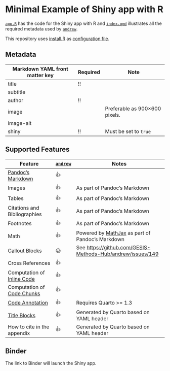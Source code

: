 # Minimal Example of Shiny app with R

[`app.R`](app.R) has the code for the Shiny app with R and [`index.qmd`](index.qmd) illustrates all the required metadata used by [`andrew`](https://github.com/GESIS-Methods-Hub/andrew).

This repository uses [install.R](install.R) as [configuration file](https://mybinder.readthedocs.io/en/latest/using/config_files.html).

## Metadata

| Markdown YAML front matter key | Required | Note |
| --- | --- | --- |
| title | ‼️ | |
| subtitle | | |
| author | ‼️ | |
| image | | Preferable as 900×600 pixels. |
| image-alt | | |
| shiny | ‼️ | Must be set to `true` |

## Supported Features

| Feature | [`andrew`](https://github.com/GESIS-Methods-Hub/andrew) | Notes |
| --- | --- | --- |
| [Pandoc’s Markdown](https://pandoc.org/MANUAL.html#pandocs-markdown) | 👍 | |
| Images | 👍 | As part of Pandoc’s Markdown |
| Tables | 👍 | As part of Pandoc’s Markdown |
| Citations and Bibliographies | 👍 | As part of Pandoc’s Markdown |
| Footnotes | 👍 | As part of Pandoc’s Markdown |
| Math | 👍 | Powered by [MathJax](https://www.mathjax.org/) as part of Pandoc’s Markdown |
| Callout Blocks | 😥 | See https://github.com/GESIS-Methods-Hub/andrew/issues/149 |
| Cross References | 👍 | |
| Computation of [Inline Code](https://rmarkdown.rstudio.com/lesson-4.html) | 👍 | |
| Computation of [Code Chunks](https://rmarkdown.rstudio.com/lesson-3.html) | 👍 | |
| [Code Annotation](https://quarto.org/docs/authoring/code-annotation.html) | 👍 | Requires Quarto >= 1.3 |
| [Title Blocks](https://quarto.org/docs/authoring/title-blocks.html) | 👍 | Generated by Quarto based on YAML header |
| How to cite in the appendix | 👍 | Generated by Quarto based on YAML header | |

## Binder

The link to Binder will launch the Shiny app.
